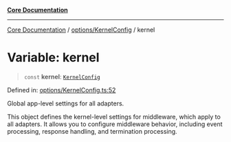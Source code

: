[**Core Documentation**](../../../README.md)

***

[Core Documentation](../../../README.md) / [options/KernelConfig](../README.md) / kernel

# Variable: kernel

> `const` **kernel**: [`KernelConfig`](../interfaces/KernelConfig.md)

Defined in: [options/KernelConfig.ts:52](https://github.com/stonemjs/core/blob/e2200da501349da1fec304d821c002bb6d055b61/src/options/KernelConfig.ts#L52)

Global app-level settings for all adapters.

This object defines the kernel-level settings for middleware, which apply to all adapters.
It allows you to configure middleware behavior, including event processing, response handling,
and termination processing.
